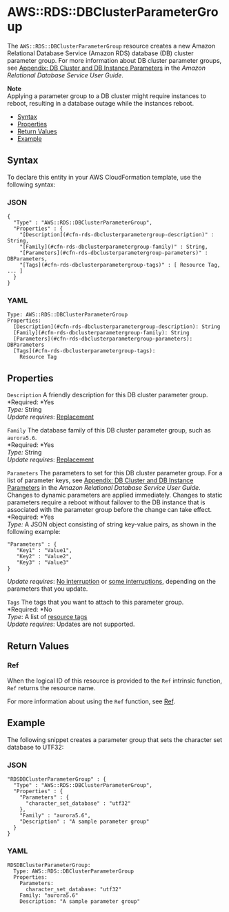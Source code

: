 # AWS::RDS::DBClusterParameterGroup<a name="aws-resource-rds-dbclusterparametergroup"></a>

The `AWS::RDS::DBClusterParameterGroup` resource creates a new Amazon Relational Database Service \(Amazon RDS\) database \(DB\) cluster parameter group\. For more information about DB cluster parameter groups, see [Appendix: DB Cluster and DB Instance Parameters](http://docs.aws.amazon.com/AmazonRDS/latest/UserGuide/Aurora.Appendix.ParameterGroups.html) in the *Amazon Relational Database Service User Guide*\.

**Note**  
Applying a parameter group to a DB cluster might require instances to reboot, resulting in a database outage while the instances reboot\.


+ [Syntax](#aws-resource-rds-dbclusterparametergroup-syntax)
+ [Properties](#w3ab2c21c10d882c11)
+ [Return Values](#w3ab2c21c10d882c13)
+ [Example](#w3ab2c21c10d882c15)

## Syntax<a name="aws-resource-rds-dbclusterparametergroup-syntax"></a>

To declare this entity in your AWS CloudFormation template, use the following syntax:

### JSON<a name="aws-resource-rds-dbclusterparametergroup-syntax.json"></a>

```
{
  "Type" : "AWS::RDS::DBClusterParameterGroup",
  "Properties" : {
    "[Description](#cfn-rds-dbclusterparametergroup-description)" : String,
    "[Family](#cfn-rds-dbclusterparametergroup-family)" : String,
    "[Parameters](#cfn-rds-dbclusterparametergroup-parameters)" : DBParameters,
    "[Tags](#cfn-rds-dbclusterparametergroup-tags)" : [ Resource Tag, ... ]
  }
}
```

### YAML<a name="aws-resource-rds-dbclusterparametergroup-syntax.yaml"></a>

```
Type: AWS::RDS::DBClusterParameterGroup
Properties: 
  [Description](#cfn-rds-dbclusterparametergroup-description): String
  [Family](#cfn-rds-dbclusterparametergroup-family): String
  [Parameters](#cfn-rds-dbclusterparametergroup-parameters): DBParameters
  [Tags](#cfn-rds-dbclusterparametergroup-tags):
    Resource Tag
```

## Properties<a name="w3ab2c21c10d882c11"></a>

`Description`  <a name="cfn-rds-dbclusterparametergroup-description"></a>
A friendly description for this DB cluster parameter group\.  
*Required: *Yes  
*Type:* String  
*Update requires*: [Replacement](using-cfn-updating-stacks-update-behaviors.md#update-replacement)

`Family`  <a name="cfn-rds-dbclusterparametergroup-family"></a>
The database family of this DB cluster parameter group, such as `aurora5.6`\.  
*Required: *Yes  
*Type:* String  
*Update requires*: [Replacement](using-cfn-updating-stacks-update-behaviors.md#update-replacement)

`Parameters`  <a name="cfn-rds-dbclusterparametergroup-parameters"></a>
The parameters to set for this DB cluster parameter group\. For a list of parameter keys, see [Appendix: DB Cluster and DB Instance Parameters](http://docs.aws.amazon.com/AmazonRDS/latest/UserGuide/Aurora.Appendix.ParameterGroups.html) in the *Amazon Relational Database Service User Guide*\.  
Changes to dynamic parameters are applied immediately\. Changes to static parameters require a reboot without failover to the DB instance that is associated with the parameter group before the change can take effect\.  
*Required: *Yes  
*Type:* A JSON object consisting of string key\-value pairs, as shown in the following example:  

```
"Parameters" : {
   "Key1" : "Value1",
   "Key2" : "Value2",
   "Key3" : "Value3"
}
```
*Update requires*: [No interruption](using-cfn-updating-stacks-update-behaviors.md#update-no-interrupt) or [some interruptions](using-cfn-updating-stacks-update-behaviors.md#update-some-interrupt), depending on the parameters that you update\.

`Tags`  <a name="cfn-rds-dbclusterparametergroup-tags"></a>
The tags that you want to attach to this parameter group\.  
*Required: *No  
*Type*: A list of [resource tags](aws-properties-resource-tags.md)  
*Update requires*: Updates are not supported\.

## Return Values<a name="w3ab2c21c10d882c13"></a>

### Ref<a name="w3ab2c21c10d882c13b2"></a>

When the logical ID of this resource is provided to the `Ref` intrinsic function, `Ref` returns the resource name\.

For more information about using the `Ref` function, see [Ref](intrinsic-function-reference-ref.md)\.

## Example<a name="w3ab2c21c10d882c15"></a>

The following snippet creates a parameter group that sets the character set database to UTF32:

### JSON<a name="aws-resource-rds-dbclusterparametergroup-example.json"></a>

```
"RDSDBClusterParameterGroup" : {
  "Type" : "AWS::RDS::DBClusterParameterGroup",
  "Properties" : {
    "Parameters" : {
      "character_set_database" : "utf32"
    },
    "Family" : "aurora5.6",
    "Description" : "A sample parameter group"
  }
}
```

### YAML<a name="aws-resource-rds-dbclusterparametergroup-example.yaml"></a>

```
RDSDBClusterParameterGroup: 
  Type: AWS::RDS::DBClusterParameterGroup
  Properties: 
    Parameters: 
      character_set_database: "utf32"
    Family: "aurora5.6"
    Description: "A sample parameter group"
```